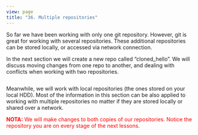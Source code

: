 ```yaml
---
view: page
title: "36. Multiple repositories"
---
```


<p>So far we have been working with only one git repository. However, git is great for working with several repositories.  These additional repositories can be stored locally, or accessed via network connection.</p>

<p>In the next section we will create a new repo called &#8220;cloned_hello&#8221;.  We will discuss moving changes from one repo to another, and dealing with conflicts when working with two repositories.</p>

<img src="/git_clone_en.png" alt="" />

<p>Meanwhile, we will work with local repositories (the ones stored on your local HDD). Most of the information in this section can be also applied to working with multiple repositories no matter if they are stored locally or shared over a network.</p>

<p style="color:red;"><strong><span class="caps">NOTA</span>:</strong> We will make changes to both copies of our repositories. Notice the repository you are on every stage of the next lessons.</p>
